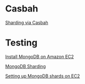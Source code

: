 
# Casbah

[Sharding via Casbah](http://stackoverflow.com/questions/17016336/programmatically-enable-sharding-choosing-shard-key-on-a-collection-using-casb)

# Testing

[Install MongoDB on Amazon EC2](https://mongodb-documentation.readthedocs.org/en/latest/ecosystem/tutorial/install-mongodb-on-amazon-ec2.html)

[MongoDB Sharding](http://yakiloo.com/mongodb-sharding/)

[Setting up MongoDB shards on EC2](http://www.joslynesser.com/blog/archives/2010/09/28/mongodb-sharding-guide-server-setup-on-ubuntu-ec2/)
